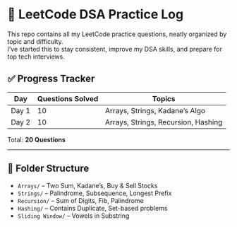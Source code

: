 # 🧠 LeetCode DSA Practice Log

This repo contains all my LeetCode practice questions, neatly organized by topic and difficulty.  
I’ve started this to stay consistent, improve my DSA skills, and prepare for top tech interviews.

## ✅ Progress Tracker

| Day | Questions Solved | Topics |
|-----|------------------|--------|
| Day 1 | 10 | Arrays, Strings, Kadane’s Algo |
| Day 2 | 10 | Arrays, Strings, Recursion, Hashing |

Total: **20 Questions**

---

## 📁 Folder Structure

- `Arrays/` – Two Sum, Kadane’s, Buy & Sell Stocks
- `Strings/` – Palindrome, Subsequence, Longest Prefix
- `Recursion/` – Sum of Digits, Fib, Palindrome
- `Hashing/` – Contains Duplicate, Set-based problems
- `Sliding Window/` – Vowels in Substring
